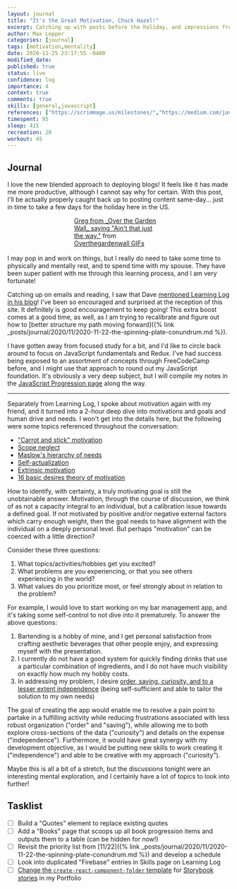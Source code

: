 ```yaml
---
layout: journal
title: "It's the Great Motivation, Chuck Hazel!"
excerpt: Catching up with posts before the holiday, and impressions from another deep dive into motivation.
author: Max Lepper
categories: [journal]
tags: [motivation,mentality]
date: 2020-11-25 23:17:55 -0400
modified_date:
published: true
status: live
confidence: log
importance: 4
context: true
comments: true
skills: [general,javascript]
references: ["https://scrimmage.us/milestones/","https://medium.com/javascript-scene/the-secret-of-simple-code-a2cacd8004dd","https://psychology.wikia.org/wiki/16_basic_desires_theory_of_motivation"]
timespent: 95
sleep: 415
recreation: 20
workout: 45
---
```


## Journal

I love the new blended approach to deploying blogs! It feels like it has made me more productive, although I cannot say why for certain. With this post, I'll be actually properly caught back up to posting content same-day... just in time to take a few days for the holiday here in the US.

<div style="display: block; margin-left: auto; margin-right: auto; width: 40%;">
<div class="tenor-gif-embed" data-postid="9325109" data-share-method="host" data-width="100%" data-aspect-ratio="1.0">
<a href="https://tenor.com/view/overthegardenwall-over-the-garden-wall-gif-9325109">Greg from _Over the Garden Wall_ saying "Ain't that just the way."</a> from <a href="https://tenor.com/search/overthegardenwall-gifs">Overthegardenwall GIFs</a>
</div></div>
<script type="text/javascript" async src="https://tenor.com/embed.js"></script>
<br/>
I may pop in and work on things, but I really do need to take some time to physically and mentally rest, and to spend time with my spouse. They have been super patient with me through this learning process, and I am very fortunate!

Catching up on emails and reading, I saw that Dave [mentioned Learning Log in his blog]({{page.references[0]}})! I've been so encouraged and surprised at the reception of this site. It definitely is good encouragement to keep going! This extra boost comes at a good time, as well, as I am trying to recalibrate and figure out how to [better structure my path moving forward]({% link _posts/journal/2020/11/2020-11-22-the-spinning-plate-conundrum.md %}).

I have gotten away from focused study for a bit, and I'd like to circle back around to focus on JavaScript fundamentals and Redux. I've had success being exposed to an assortment of concepts through FreeCodeCamp before, and I might use that approach to round out my JavaScript foundation. It's obviously a very deep subject, but I will compile my notes in the [JavaScript Progression page]({{site.baseurl}}/skills/javascript) along the way.

---

Separately from Learning Log, I spoke about motivation again with my friend, and it turned into a 2-hour deep dive into motivations and goals and human drive and needs. I won't get into the details here, but the following were some topics referenced throughout the conversation:

- ["Carrot and stick" motivation](https://en.wikipedia.org/wiki/Carrot_and_stick)
- [Scope neglect](https://en.wikipedia.org/wiki/Scope_neglect)
- [Maslow's hierarchy of needs](https://en.wikipedia.org/wiki/Maslow%27s_hierarchy_of_needs)
- [Self-actualization](https://en.wikipedia.org/wiki/Self-actualization#Definition)
- [Extrinsic motivation](https://en.wikipedia.org/wiki/Self-determination_theory#Extrinsic_motivation)
- [16 basic desires theory of motivation](https://psychology.wikia.org/wiki/16_basic_desires_theory_of_motivation)

How to identify, with certainty, a truly motivating goal is still the unobtainable answer. Motivation, through the course of discussion, we think of as not a capacity integral to an individual, but a calibration issue towards a defined goal. If not motivated by positive and/or negative external factors which carry enough weight, then the goal needs to have alignment with the individual on a deeply personal level. But perhaps "motivation" can be coerced with a little direction?

Consider these three questions:
1. What topics/activities/hobbies get you excited?
2. What problems are you experiencing, or that you see others experiencing in the world?
3. What values do you prioritize most, or feel strongly about in relation to the problem?

For example, I would love to start working on my bar management app, and it's taking some self-control to not dive into it prematurely. To answer the above questions:

1. Bartending is a hobby of mine, and I get personal satisfaction from crafting aesthetic beverages that other people enjoy, and expressing myself with the presentation.
2. I currently do not have a good system for quickly finding drinks that use a particular combination of ingredients, and I do not have much visibility on exactly how much my hobby costs.
3. In addressing my problem, I desire [order, saving, curiosity, and to a lesser extent independence]({{page.references[2]}}) (being self-sufficient and able to tailor the solution to my own needs)

The goal of creating the app would enable me to resolve a pain point to partake in a fulfilling activity while reducing frustrations associated with less robust organization ("order" and "saving"), while allowing me to both explore cross-sections of the data ("curiosity") and details on the expense ("independence"). Furthermore, it would have great synergy with my development objective, as I would be putting new skills to work creating it ("independence") and able to be creative with my approach ("curiosity").

Maybe this is all a bit of a stretch, but the discussions tonight were an interesting mental exploration, and I certainly have a lot of topics to look into further!

## Tasklist

- [ ] Build a "Quotes" element to replace existing quotes
- [ ] Add a "Books" page that scoops up all book progression items and outputs them to a table (can be hidden for now!)
- [ ] Revisit the priority list from [11/22]({% link _posts/journal/2020/11/2020-11-22-the-spinning-plate-conundrum.md %}) and develop a schedule
- [ ] Look into duplicated "Firebase" entries in Skills page on Learning Log
- [ ] [Change the `create-react-component-folder` template](https://github.com/snaerth/create-react-component-folder#publishing-templates) for [Storybook stories](https://storybook.js.org/docs/react/api/csf) in my Portfolio
